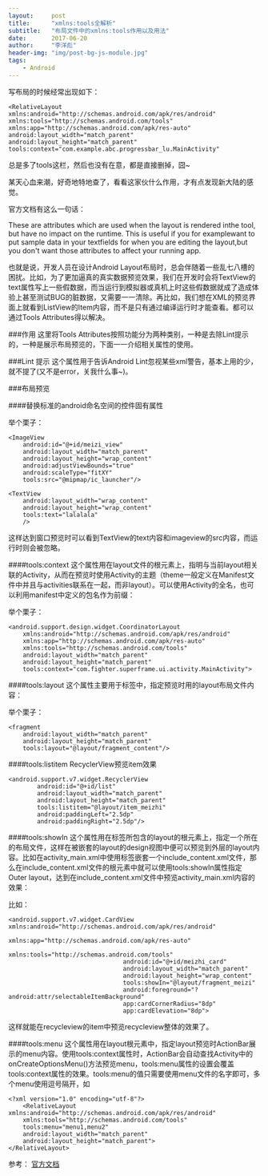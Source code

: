 ```yaml
---
layout:     post
title:      "xmlns:tools全解析"
subtitle:   "布局文件中的xmlns:tools作用以及用法"
date:       2017-06-20
author:     "李洋彪"
header-img: "img/post-bg-js-module.jpg"
tags:
    - Android
---
```


写布局的时候经常出现如下：

	<RelativeLayout xmlns:android="http://schemas.android.com/apk/res/android"
    xmlns:tools="http://schemas.android.com/tools"
    xmlns:app="http://schemas.android.com/apk/res-auto"
    android:layout_width="match_parent"
    android:layout_height="match_parent"
    tools:context="com.example.abc.progressbar_lu.MainActivity"

总是多了tools这栏，然后也没有在意，都是直接删掉，囧~

某天心血来潮，好奇地特地查了，看看这家伙什么作用，才有点发现新大陆的感觉。

官方文档有这么一句话：

These are attributes which are used when the layout is rendered inthe tool, but have no impact on the runtime. This is useful if you for examplewant to put sample data in your textfields for when you are editing the layout,but you don't want those attributes to affect your running app.

也就是说，开发人员在设计Android Layout布局时，总会伴随着一些乱七八槽的困扰。比如，为了更加逼真的真实数据预览效果，我们在开发时会将TextView的text属性写上一些假数据，而当运行到模拟器或真机上时这些假数据就成了造成体验上甚至测试BUG的脏数据，又需要一一清除。再比如，我们想在XML的预览界面上就看到ListView的Item内容，而不是只有通过编译运行时才能查看。都可以通过Tools Attributes得以解决。

###作用
这里将Tools Attributes按照功能分为两种类别，一种是去除Lint提示的，一种是展示布局预览的，下面一一介绍相关属性的使用。

###Lint 提示
这个属性用于告诉Android Lint忽视某些xml警告，基本上用的少，就不提了(又不是error，关我什么事~)。

###布局预览

####替换标准的android命名空间的控件固有属性

举个栗子：

	<ImageView
        android:id="@+id/meizi_view"
        android:layout_width="match_parent"
        android:layout_height="wrap_content"
        android:adjustViewBounds="true"
        android:scaleType="fitXY"
        tools:src="@mipmap/ic_launcher"/>

    <TextView
        android:layout_width="wrap_content"
        android:layout_height="wrap_content"
        tools:text="lalalala"
        />
这样达到窗口预览时可以看到TextView的text内容和imageview的src内容，而运行时则会被忽略。

####tools:context
这个属性用在layout文件的根元素上，指明与当前layout相关联的Activity，从而在预览时使用Activity的主题（theme一般定义在Manifest文件中并且与activities联系在一起，而非layout）。可以使用Activity的全名，也可以利用manifest中定义的包名作为前缀：

举个栗子：

	<android.support.design.widget.CoordinatorLayout
	    xmlns:android="http://schemas.android.com/apk/res/android"
	    xmlns:app="http://schemas.android.com/apk/res-auto"
	    xmlns:tools="http://schemas.android.com/tools"
	    android:layout_width="match_parent"
	    android:layout_height="match_parent"
	    tools:context="com.fighter.superframe.ui.activity.MainActivity">

####tools:layout
这个属性主要用于标签中，指定预览时用的layout布局文件内容：

举个栗子：

	<fragment
		android:layout_width="match_parent"
		android:layout_height="match_parent"
		tools:layout="@layout/fragment_content"/>

####tools:listitem
RecyclerView预览item效果

	<android.support.v7.widget.RecyclerView
            android:id="@+id/list"
            android:layout_width="match_parent"
            android:layout_height="match_parent"
            tools:listitem="@layout/item_meizhi"
            android:paddingLeft="2.5dp"
            android:paddingRight="2.5dp"/>


####tools:showIn
这个属性用在标签所包含的layout的根元素上，指定一个所在的布局文件，这样在被嵌套的layout的design视图中便可以预览到外层的layout内容。比如在activity_main.xml中使用<include>标签嵌套一个include_content.xml文件，那么在include_content.xml文件的根元素中就可以使用tools:showIn属性指定Outer layout，达到在include_content.xml文件中预览activity_main.xml内容的效果：

比如：

	<android.support.v7.widget.CardView xmlns:android="http://schemas.android.com/apk/res/android"
                                    xmlns:app="http://schemas.android.com/apk/res-auto"
                                    xmlns:tools="http://schemas.android.com/tools"
                                    android:id="@+id/meizhi_card"
                                    android:layout_width="match_parent"
                                    android:layout_height="wrap_content"
                                    tools:showIn="@layout/fragment_meizi"
                                    android:foreground="?android:attr/selectableItemBackground"
                                    app:cardCornerRadius="8dp"
                                    app:cardElevation="8dp">

这样就能在recycleview的item中预览recycleview整体的效果了。

####tools:menu
这个属性用在layout根元素中，指定layout预览时ActionBar展示的menu内容。使用tools:context属性时，ActionBar会自动查找Activity中的onCreateOptionsMenu()方法预览menu，tools:menu属性的设置会覆盖tools:context属性的效果。tools:menu的值只需要使用menu文件的名字即可，多个menu使用逗号隔开，如

	<?xml version="1.0" encoding="utf-8"?>
		<RelativeLayout xmlns:android="http://schemas.android.com/apk/res/android"
	    xmlns:tools="http://schemas.android.com/tools"
	    tools:menu="menu1,menu2"
	    android:layout_width="match_parent"
	    android:layout_height="match_parent">
	</RelativeLayout>

参考：
[官方文档](http://tools.android.com/tech-docs/tools-attributes)